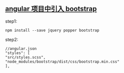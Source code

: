 ## [angular 项目中引入 bootstrap](https://codeburst.io/getting-started-with-angular-7-and-bootstrap-4-styling-6011b206080)
step1:
```
npm install --save jquery popper bootstrap
```
step2:
```
//angular.json
"styles": [
"src/styles.scss",
"node_modules/bootstrap/dist/css/bootstrap.min.css"
],
```
